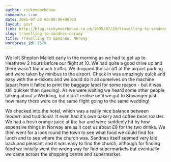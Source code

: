 ```yaml
---
author: rickymoorhouse
comments: true
date: 2005-07-29 00:00:00+00:00
layout: post
link: http://blog.rickymoorhouse.co.uk/2005/07/29/travelling-to-sandnes-norway/
slug: travelling-to-sandnes-norway
title: Travelling to Sandnes, Norway
wordpress_id: 1578
---
```


We left Shepton Mallett early in the morning as we had to get up to Heathrow 2 hours before our flight at 10. We had quite a good drive up and there wasn't too much traffic. We dropped the car off at the airport parking and were taken by minibus to the airport. Check in was amazingly quick and easy with the e-tickets and we could do it all ourselves on the machine (apart from it failed to print the baggage label for some reason - but it was still quicker than queuing). As we were waiting we heard some other people talking about a Wedding, but didn't realise until we got to Stavanger just how many there were on the same flight going to the same wedding!
  
  

We checked into the hotel, which was a really nice balance between modern and traditional. It even had it's own bakery and coffee bean roaster. We had a fresh orange juice at the bar and were suddenly hit by how expensive things in Norway are as it cost us about £8 for the two drinks. We then went for a look round the town to see what food we could find for lunch and to see where the church was. Sandnes itself seemed very laid back and pleasant and it was easy to find the church, although for finding food we initially went the wrong way for find supermarkets but eventually we came across the shopping centre and supermarket.
